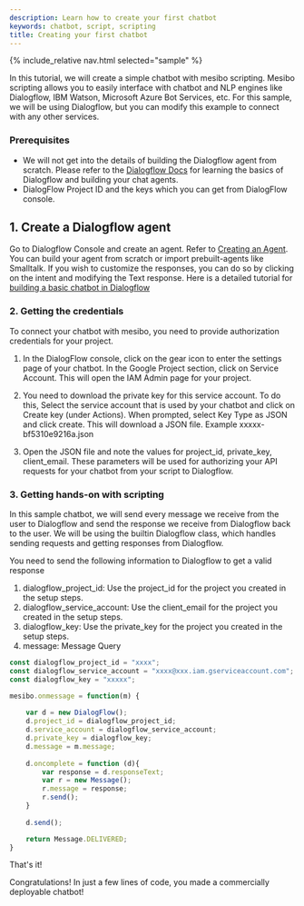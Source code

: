 ```yaml
---
description: Learn how to create your first chatbot  
keywords: chatbot, script, scripting
title: Creating your first chatbot 
---
```

{% include_relative nav.html selected="sample" %}

In this tutorial, we will create a simple chatbot with mesibo scripting. Mesibo scripting allows you to easily interface with chatbot and NLP engines like Dialogflow, IBM Watson, Microsoft Azure Bot Services, etc. For this sample, we will be using Dialogflow, but you can modify this example to connect with any other services.

### Prerequisites
- We will not get into the details of building the Dialogflow agent from scratch. Please refer to the [Dialogflow Docs](https://cloud.google.com/dialogflow/docs/quick/api) for learning the basics of Dialogflow and building your chat agents.
- DialogFlow Project ID and the keys which you can get from DialogFlow console.

## 1. Create a Dialogflow agent
Go to Dialogflow Console and create an agent. Refer to [Creating an Agent](https://cloud.google.com/dialogflow/docs/quick/api#create-an-agent). You can build your agent from scratch or import prebuilt-agents like Smalltalk.  If you wish to customize the responses, you can do so by clicking on the intent and modifying the Text response. Here is a detailed tutorial for [building a basic chatbot in Dialogflow]()


### 2. Getting the credentials
To connect your chatbot with mesibo, you need to provide authorization credentials for your project.

 1. In the DialogFlow console, click on the gear icon to enter the settings page of your chatbot. In the Google Project section, click on Service Account. This will open the IAM Admin page for your project.

 2. You need to download the private key for this service account. To do this, Select the service account that is used by your chatbot and click on Create key (under Actions). When prompted, select Key Type as JSON and click create. This will download a JSON file. Example xxxxx-bf5310e9216a.json

 3. Open the JSON file and note the values for project_id, private_key, client_email. These parameters will be used for authorizing your API requests for your chatbot from your script to Dialogflow.

### 3. Getting hands-on with scripting 
In this sample chatbot, we will send every message we receive from the user to Dialogflow and send the response we receive from Dialogflow back to the user. We will be using the builtin Dialogflow class, which handles sending requests and getting responses from Dialogflow.

You need to send the following information to Dialogflow to get a valid response

 1. dialogflow_project_id: Use the project_id for the project you created in the setup steps.
 2. dialogflow_service_account: Use the client_email for the project you created in the setup steps.
 3. dialogflow_key: Use the private_key for the project you created in the setup steps.
 4. message: Message Query

```js 
const dialogflow_project_id = "xxxx";
const dialogflow_service_account = "xxxx@xxx.iam.gserviceaccount.com";
const dialogflow_key = "xxxxx";

mesibo.onmessage = function(m) {
	
	var d = new DialogFlow();
	d.project_id = dialogflow_project_id;
	d.service_account = dialogflow_service_account;
	d.private_key = dialogflow_key;
	d.message = m.message;
	
	d.oncomplete = function (d){
		var response = d.responseText;
		var r = new Message();
		r.message = response;
		r.send();
	}
	
	d.send();

	return Message.DELIVERED;
}
```

That's it! 

Congratulations! In just a few lines of code, you made a commercially deployable chatbot!


